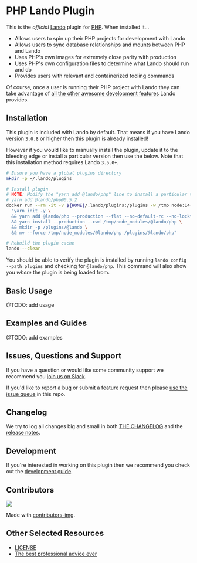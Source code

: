 # PHP Lando Plugin

This is the _official_ [Lando](https://lando.dev) plugin for [PHP](https://docs.lando.dev/config/php.html). When installed it...

* Allows users to spin up their PHP projects for development with Lando
* Allows users to sync database relationships and mounts between PHP and Lando
* Uses PHP's own images for extremely close parity with production
* Uses PHP's own configuration files to determine what Lando should run and do
* Provides users with relevant and containerized tooling commands

Of course, once a user is running their PHP project with Lando they can take advantage of [all the other awesome development features](https://docs.lando.dev) Lando provides.

## Installation

This plugin is included with Lando by default. That means if you have Lando version `3.0.8` or higher then this plugin is already installed!

However if you would like to manually install the plugin, update it to the bleeding edge or install a particular version then use the below. Note that this installation method requires Lando `3.5.0+`.

```bash
# Ensure you have a global plugins directory
mkdir -p ~/.lando/plugins

# Install plugin
# NOTE: Modify the "yarn add @lando/php" line to install a particular version eg
# yarn add @lando/php@0.5.2
docker run --rm -it -v ${HOME}/.lando/plugins:/plugins -w /tmp node:14-alpine sh -c \
  "yarn init -y \
  && yarn add @lando/php --production --flat --no-default-rc --no-lockfile --link-duplicates \
  && yarn install --production --cwd /tmp/node_modules/@lando/php \
  && mkdir -p /plugins/@lando \
  && mv --force /tmp/node_modules/@lando/php /plugins/@lando/php"

# Rebuild the plugin cache
lando --clear
```

You should be able to verify the plugin is installed by running `lando config --path plugins` and checking for `@lando/php`. This command will also show you _where_ the plugin is being loaded from.

## Basic Usage

@TODO: add usage

## Examples and Guides

@TODO: add examples

## Issues, Questions and Support

If you have a question or would like some community support we recommend you [join us on Slack](https://launchpass.com/devwithlando).

If you'd like to report a bug or submit a feature request then please [use the issue queue](https://github.com/lando/php/issues/new/choose) in this repo.

## Changelog

We try to log all changes big and small in both [THE CHANGELOG](https://github.com/lando/php/blob/main/CHANGELOG.md) and the [release notes](https://github.com/lando/php/releases).

## Development

If you're interested in working on this plugin then we recommend you check out the [development guide](https://github.com/lando/php/blob/main/docs/development.md).

## Contributors

<a href="https://github.com/lando/php/graphs/contributors">
  <img src="https://contrib.rocks/image?repo=lando/php" />
</a>

Made with [contributors-img](https://contrib.rocks).

## Other Selected Resources

* [LICENSE](https://github.com/lando/php/blob/main/LICENSE.md)
* [The best professional advice ever](https://www.youtube.com/watch?v=tkBVDh7my9Q)
